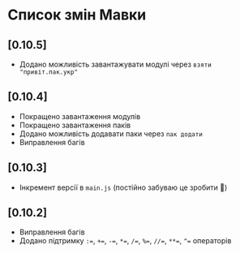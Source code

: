 # Список змін Мавки

## [0.10.5]

- Додано можливість завантажувати модулі через `взяти "привіт.пак.укр"`

## [0.10.4]

- Покращено завантаження модулів
- Покращено завантаження паків
- Додано можливість додавати паки через `пак додати`
- Виправлення багів

## [0.10.3]

- Інкремент версії в `main.js` (постійно забуваю це зробити :facepalm:)

## [0.10.2]

- Виправлення багів
- Додано підтримку `:=`, `+=`, `-=`, `*=`, `/=`, `%=`, `//=`, `**=`, `^=` операторів

